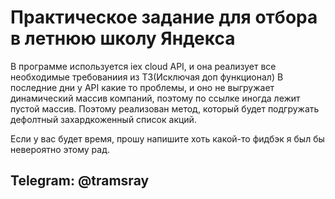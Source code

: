 # Практическое задание для отбора в летнюю школу Яндекса
В программе используется iex cloud API, и она реализует все необходимые требованиия из ТЗ(Исключая доп функционал)
В последние дни у API какие то проблемы, и оно не выгружает динамический массив компаний, поэтому по ссылке иногда лежит пустой массив.
Поэтому реализован метод, который будет подгружать дефолтный захардкоженный список акций.

Если у вас будет время, прошу напишите хоть какой-то фидбэк я был бы невероятно этому рад.

## Telegram: @tramsray 
